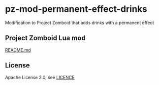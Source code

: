 # pz-mod-permanent-effect-drinks
Modification to Project Zomboid that adds drinks with a permanent effect

## Project Zomboid Lua mod
[README.md](Contents/mods/PermanentEffectsDrinks/README.md)

## License
Apache License 2.0, see [LICENCE](LICENSE)
